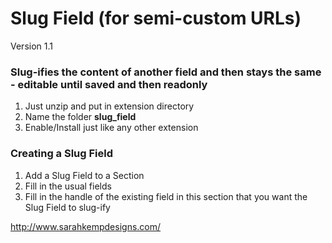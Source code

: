 # Slug Field (for semi-custom URLs)

Version 1.1

### Slug-ifies the content of another field and then **stays the same** - editable until saved and then readonly

1. Just unzip and put in extension directory 
2. Name the folder **slug_field** 
3. Enable/Install just like any other extension 

### Creating a Slug Field
1. Add a Slug Field to a Section
2. Fill in the usual fields
3. Fill in the handle of the existing field in this section that you want the Slug Field to slug-ify

http://www.sarahkempdesigns.com/
